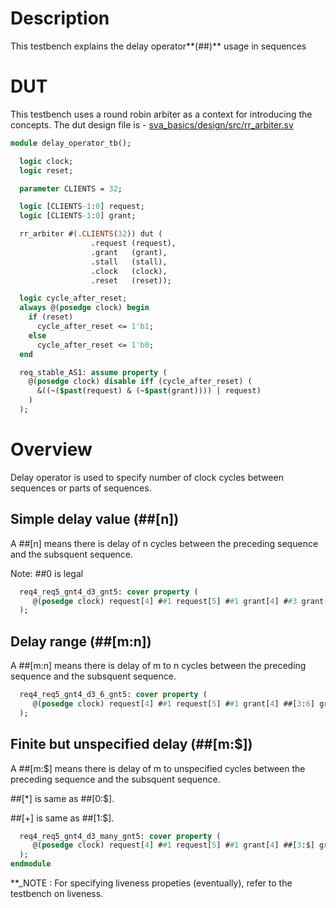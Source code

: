 # Description
This testbench explains the delay operator**(##)** usage in sequences

# DUT
This testbench uses a round robin arbiter as a context for introducing the
concepts. The dut design file is -
[sva_basics/design/src/rr_arbiter.sv](https://github.com/openformal/sva_basics/blob/master/design/docs/rr_arbiter.md)

```sv
module delay_operator_tb();

  logic clock;
  logic reset;

  parameter CLIENTS = 32;

  logic [CLIENTS-1:0] request;
  logic [CLIENTS-1:0] grant;

  rr_arbiter #(.CLIENTS(32)) dut (
                  .request (request),
                  .grant   (grant),
                  .stall   (stall),
                  .clock   (clock),
                  .reset   (reset));

  logic cycle_after_reset;
  always @(posedge clock) begin
    if (reset)
      cycle_after_reset <= 1'b1;
    else
      cycle_after_reset <= 1'b0;
  end

  req_stable_AS1: assume property (
    @(posedge clock) disable iff (cycle_after_reset) (
      &((~($past(request) & (~$past(grant)))) | request)
    )
  );

```
# Overview
Delay operator is used to specify number of clock cycles between sequences or
parts of sequences.

## Simple delay value (##[n])
A ##[n] means there is delay of n cycles between the preceding sequence
and the subsquent sequence.

Note: ##0 is legal
```sv
  req4_req5_gnt4_d3_gnt5: cover property (
     @(posedge clock) request[4] ##1 request[5] ##1 grant[4] ##3 grant[5]
  );

```
## Delay range (##[m:n])
A ##[m:n] means there is delay of m to n cycles between the preceding sequence
and the subsquent sequence.
```sv
  req4_req5_gnt4_d3_6_gnt5: cover property (
     @(posedge clock) request[4] ##1 request[5] ##1 grant[4] ##[3:6] grant[5]
  );

```
## Finite but unspecified delay (##[m:$])
A ##[m:$] means there is delay of m to unspecified cycles between the preceding
sequence and the subsquent sequence.

##[*] is same as ##[0:$].

##[+] is same as ##[1:$].

```sv
  req4_req5_gnt4_d3_many_gnt5: cover property (
     @(posedge clock) request[4] ##1 request[5] ##1 grant[4] ##[3:$] grant[5]
  );
endmodule
```
**_NOTE :
For specifying liveness propeties (eventually), refer to the testbench on
liveness. 
